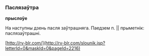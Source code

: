 ### Паслязаўтра
**прыслоўе**

На наступны дзень пасля заўтрашняга. Паедзем п. || прыметнік: паслязаўтрашні.

<a rel="author">[http://rv-blr.com/](http://rv-blr.com/slounik.jsp?letterId=0&maskId=0&pageId=2216)</a>
